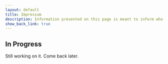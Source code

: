 ```yaml
---
layout: default
title: Impressum
description: Information presented on this page is meant to inform who's responsible for this site. It provides all information necessary to comply with the German § 5 TMG.
show_back_link: true
---
```


## In Progress
Still working on it. Come back later.
